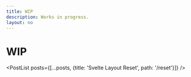 ```yaml
---
title: WIP
description: Works in progress.
layout: no
---
```


# WIP

<PostList posts={[...posts, {title: 'Svelte Layout Reset', path: '/reset'}]} />

<script>
	import PostList from '/src/libs/PostList.svelte';

	export let posts;
</script>

<script context="module">
	import listPosts from '../../libs/utils/sortPosts.js';

	const markdownFiles = import.meta.globEager(`./*.md`);
	const getSlug = (path) => path.replace(/.*\/([^/]*)\..*$/, "$1");

	export const load = async ({ url }) => {
		const posts = Object.keys(markdownFiles)
			.map((path) => {
				return {
					filePath: path,
					slug: getSlug(path),
					path: `${url.pathname}/${getSlug(path)}`,
					title: markdownFiles[path].metadata?.title || getSlug(path).replace(/-/, ' '),
					metadata: markdownFiles[path].metadata,
				};
			})
			.filter((item) => !['index'].includes(item.title));

		return {
			props: {
				//posts: listPosts(posts)([[`metadata.date`, 0], `title`])
				posts: sortPosts(posts)
			},
		};
	};
</script>

<style>
h1, h1 ~ :global(*) {
	margin-inline: var(--view-inline);
}
</style>
